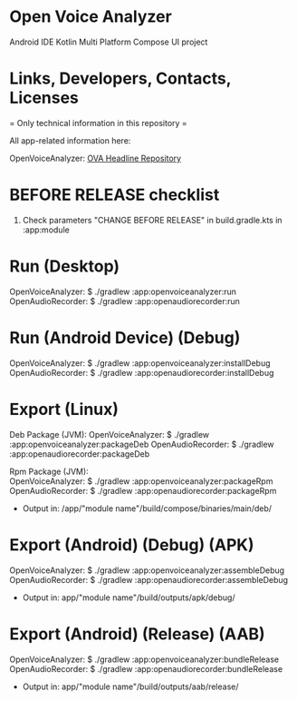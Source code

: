 
# Open Voice Analyzer

Android IDE Kotlin Multi Platform Compose UI project

# Links, Developers, Contacts, Licenses

= Only technical information in this repository =

All app-related information here:

OpenVoiceAnalyzer: [OVA Headline Repository](https://github.com/ketaslava/open_voice_analyzer)

# BEFORE RELEASE checklist

1. Check parameters "CHANGE BEFORE RELEASE" in build.gradle.kts in :app:module

# Run (Desktop)

OpenVoiceAnalyzer: $ ./gradlew :app:openvoiceanalyzer:run
OpenAudioRecorder: $ ./gradlew :app:openaudiorecorder:run

# Run (Android Device) (Debug)

OpenVoiceAnalyzer: $ ./gradlew :app:openvoiceanalyzer:installDebug
OpenAudioRecorder: $ ./gradlew :app:openaudiorecorder:installDebug

# Export (Linux)

Deb Package (JVM):
OpenVoiceAnalyzer: $ ./gradlew :app:openvoiceanalyzer:packageDeb
OpenAudioRecorder: $ ./gradlew :app:openaudiorecorder:packageDeb

Rpm Package (JVM):     
OpenVoiceAnalyzer: $ ./gradlew :app:openvoiceanalyzer:packageRpm
OpenAudioRecorder: $ ./gradlew :app:openaudiorecorder:packageRpm

* Output in: /app/"module name"/build/compose/binaries/main/deb/

# Export (Android) (Debug) (APK)

OpenVoiceAnalyzer: $ ./gradlew :app:openvoiceanalyzer:assembleDebug
OpenAudioRecorder: $ ./gradlew :app:openaudiorecorder:assembleDebug

* Output in: app/"module name"/build/outputs/apk/debug/

# Export (Android) (Release) (AAB)

OpenVoiceAnalyzer: $ ./gradlew :app:openvoiceanalyzer:bundleRelease
OpenAudioRecorder: $ ./gradlew :app:openaudiorecorder:bundleRelease

* Output in: app/"module name"/build/outputs/aab/release/
